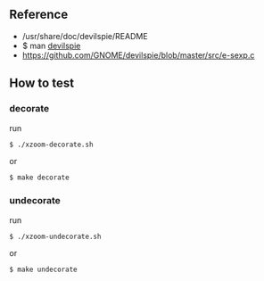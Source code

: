 
## Reference

* /usr/share/doc/devilspie/README
* $ man [devilspie](http://manpages.ubuntu.com/manpages/bionic/en/man1/devilspie.1.html)
* https://github.com/GNOME/devilspie/blob/master/src/e-sexp.c


## How to test

### decorate

run

``` sh
$ ./xzoom-decorate.sh
```

or

``` sh
$ make decorate
```

### undecorate

run

``` sh
$ ./xzoom-undecorate.sh
```

or

``` sh
$ make undecorate
```
